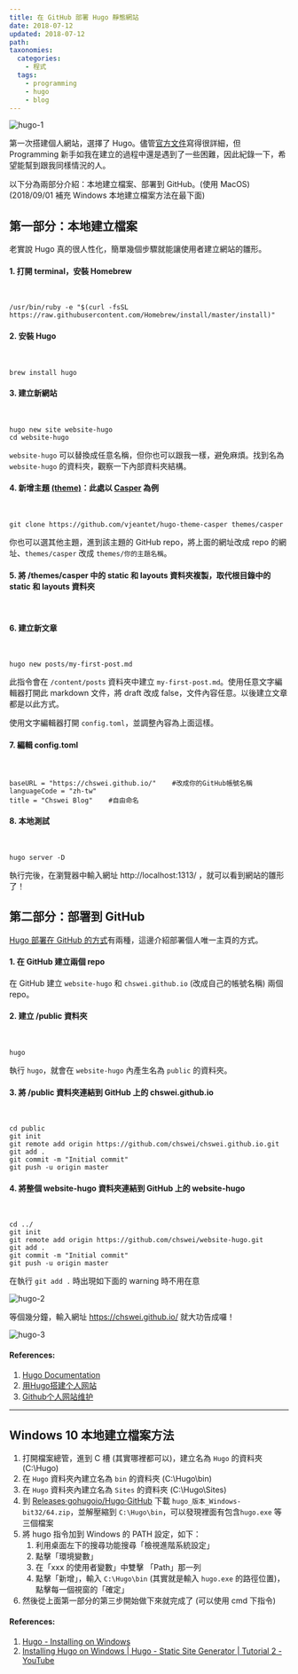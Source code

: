 ```yaml
---
title: 在 GitHub 部署 Hugo 靜態網站
date: 2018-07-12
updated: 2018-07-12
path: 
taxonomies:
  categories: 
    - 程式
  tags: 
    - programming
    - hugo
    - blog
---
```


![hugo-1](https://drive.google.com/uc?export=view&id=1JJZzwp6iRbQ54NbrwKNA4e-1GRVjDg70)

第一次搭建個人網站，選擇了 Hugo。儘管[官方文件](https://gohugo.io/documentation/)寫得很詳細，但 Programming 新手如我在建立的過程中還是遇到了一些困難，因此紀錄一下，希望能幫到跟我同樣情況的人。

<!-- more -->

以下分為兩部分介紹：本地建立檔案、部署到 GitHub。(使用 MacOS)
(2018/09/01 補充 Windows 本地建立檔案方法在最下面)

## 第一部分：本地建立檔案

老實說 Hugo 真的很人性化，簡單幾個步驟就能讓使用者建立網站的雛形。

#### 1. 打開 terminal，安裝 Homebrew
<br>

```
/usr/bin/ruby -e "$(curl -fsSL https://raw.githubusercontent.com/Homebrew/install/master/install)"
```

#### 2. 安裝 Hugo
<br>

```
brew install hugo
```

#### 3. 建立新網站
<br>

```
hugo new site website-hugo
cd website-hugo
```

`website-hugo` 可以替換成任意名稱，但你也可以跟我一樣，避免麻煩。找到名為 `website-hugo` 的資料夾，觀察一下內部資料夾結構。

#### 4. 新增主題 [(theme)](https://themes.gohugo.io)：此處以 [Casper](https://themes.gohugo.io/casper/) 為例
<br>

```
git clone https://github.com/vjeantet/hugo-theme-casper themes/casper
```

你也可以選其他主題，進到該主題的 GitHub repo，將上面的網址改成 repo 的網址、`themes/casper` 改成 `themes/你的主題名稱`。

#### 5. 將 /themes/casper 中的 static 和 layouts 資料夾複製，取代根目錄中的 static 和 layouts 資料夾
<br>

#### 6. 建立新文章
<br>

```
hugo new posts/my-first-post.md
```

此指令會在 `/content/posts` 資料夾中建立 `my-first-post.md`。使用任意文字編輯器打開此 markdown 文件，將 draft 改成 false，文件內容任意。以後建立文章都是以此方式。

使用文字編輯器打開 `config.toml`，並調整內容為上面這樣。

#### 7. 編輯 config.toml
<br>

```
baseURL = "https://chswei.github.io/"    #改成你的GitHub帳號名稱
languageCode = "zh-tw"
title = "Chswei Blog"    #自由命名
```

#### 8. 本地測試
<br>

```
hugo server -D
```

執行完後，在瀏覽器中輸入網址 http://localhost:1313/ ，就可以看到網站的雛形了！

## 第二部分：部署到 GitHub

[Hugo 部署在 GitHub 的方式](https://gohugo.io/hosting-and-deployment/hosting-on-github/)有兩種，這邊介紹部署個人唯一主頁的方式。

#### 1. 在 GitHub 建立兩個 repo

在 GitHub 建立 `website-hugo` 和 `chswei.github.io` (改成自己的帳號名稱) 兩個 repo。

#### 2. 建立 /public 資料夾
<br>

```
hugo
```

執行 `hugo`，就會在 `website-hugo` 內產生名為 `public` 的資料夾。

#### 3. 將 /public 資料夾連結到 GitHub 上的 chswei.github.io
<br>

```
cd public
git init
git remote add origin https://github.com/chswei/chswei.github.io.git
git add .
git commit -m "Initial commit"
git push -u origin master
```

#### 4. 將整個 website-hugo 資料夾連結到 GitHub 上的 website-hugo
<br>

```
cd ../
git init
git remote add origin https://github.com/chswei/website-hugo.git
git add .
git commit -m "Initial commit"
git push -u origin master
```

在執行 `git add .` 時出現如下面的 warning 時不用在意

![hugo-2](https://drive.google.com/uc?export=view&id=1B0n1kmveax_NH1X5QP_dtNIiHcV6BHJs)

等個幾分鐘，輸入網址 https://chswei.github.io/ 就大功告成囉！

![hugo-3](https://drive.google.com/uc?export=view&id=1XzHEqNLMsT41RClyQdbD3681B-6V4rYU)

#### References:

1. [Hugo Documentation](https://gohugo.io/documentation/)
2. [用Hugo搭建个人网站](https://brent-li.github.io/post/build-personal-site-with-hugo/)
3. [Github个人网站维护](https://chengjunwang.com/note/note_archive/2016-08-03-github/)

---

## Windows 10 本地建立檔案方法
1. 打開檔案總管，進到 C 槽 (其實哪裡都可以)，建立名為 `Hugo` 的資料夾 (C:\Hugo)
2. 在 `Hugo` 資料夾內建立名為 `bin` 的資料夾 (C:\Hugo\bin)
3. 在 `Hugo` 資料夾內建立名為 `Sites` 的資料夾 (C:\Hugo\Sites)
4. 到 [Releases·gohugoio/Hugo·GitHub](https://github.com/gohugoio/hugo/releases) 下載 `hugo_版本_Windows-bit32/64.zip`，並解壓縮到 `C:\Hugo\bin`，可以發現裡面有包含`hugo.exe` 等三個檔案
5. 將 hugo 指令加到 Windows 的 PATH 設定，如下：
	1. 利用桌面左下的搜尋功能搜尋「檢視進階系統設定」
	2. 點擊「環境變數」
	3. 在「xxx 的使用者變數」中雙擊 「Path」那一列
	4. 點擊「新增」，輸入 `C:\Hugo\bin` (其實就是輸入 `hugo.exe` 的路徑位置)，點擊每一個視窗的「確定」
6. 然後從上面第一部分的第三步開始做下來就完成了 (可以使用 cmd 下指令)

#### References:
1. [Hugo - Installing on Windows](https://bwaycer.github.io/hugo_tutorial.hugo/tutorials/installing-on-windows/)
2. [Installing Hugo on Windows | Hugo - Static Site Generator | Tutorial 2 - YouTube](https://www.youtube.com/watch?v=G7umPCU-8xc&list=PLLAZ4kZ9dFpOnyRlyS-liKL5ReHDcj4G3&index=2)